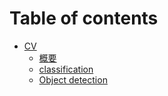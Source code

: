 # Table of contents

* [CV](README.md)
  * [概要](cv/gai-yao.md)
  * [classification](cv/classification.md)
  * [Object detection](cv/object-detection.md)

